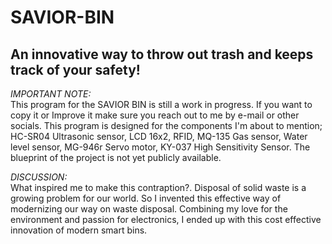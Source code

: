 # SAVIOR-BIN
## An innovative way to throw out trash and keeps track of your safety!

*IMPORTANT NOTE:*<br>
This program for the SAVIOR BIN is still a work in progress.
If you want to copy it or Improve it make sure you reach out
to me by e-mail or other socials. This program is designed for
the components I'm about to mention; HC-SR04 Ultrasonic sensor,
LCD 16x2, RFID, MQ-135 Gas sensor, Water level sensor, MG-946r Servo motor,
KY-037 High Sensitivity Sensor. The blueprint of the project is not yet publicly
available.

*DISCUSSION:*<br>
What inspired me to make this contraption?. Disposal of solid waste is a growing
problem for our world. So I invented this effective way of modernizing our way on waste
disposal. Combining my love for the environment and passion for electronics, I ended up
with this cost effective innovation of modern smart bins.
